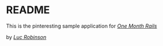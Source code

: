 # README

This is the pinteresting sample application for 
[*One Month Rails*](http://www.onemonthrails.com)

by [*Luc Robinson*](http://www.leaveatrace.co)